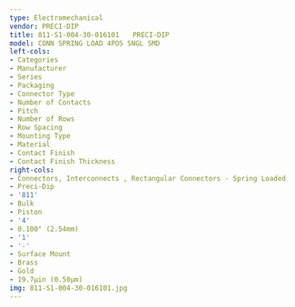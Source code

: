 ```yaml
---
type: Electromechanical
vendor: PRECI-DIP
title: 811-S1-004-30-016101　　PRECI-DIP
model: CONN SPRING LOAD 4POS SNGL SMD
left-cols:
- Categories
- Manufacturer
- Series
- Packaging 
- Connector Type
- Number of Contacts
- Pitch
- Number of Rows
- Row Spacing
- Mounting Type
- Material
- Contact Finish
- Contact Finish Thickness
right-cols:
- Connectors, Interconnects , Rectangular Connectors - Spring Loaded
- Preci-Dip
- '811'
- Bulk 
- Piston
- '4'
- 0.100" (2.54mm)
- '1'
- '-'
- Surface Mount
- Brass
- Gold
- 19.7µin (0.50µm)
img: 811-S1-004-30-016101.jpg
---
```

